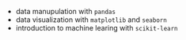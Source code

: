 - data manupulation with `pandas`
- data visualization with `matplotlib` and `seaborn`
- introduction to machine learing with `scikit-learn`